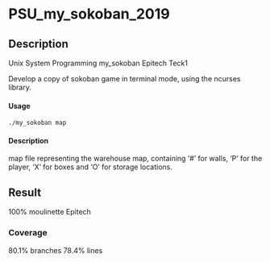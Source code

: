# PSU_my_sokoban_2019

## Description
Unix System Programming my_sokoban Epitech Teck1

Develop a copy of sokoban game in terminal mode, using the ncurses library.

#### Usage
    ./my_sokoban map

#### Description
  map     file representing the warehouse map, containing ‘#’ for walls,
          ‘P’ for the player, ‘X’ for boxes and ‘O’ for storage locations.

## Result
100% moulinette Epitech

### Coverage
80.1% branches
78.4% lines
